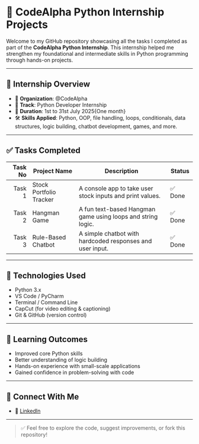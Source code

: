 # 🐍 CodeAlpha Python Internship Projects

Welcome to my GitHub repository showcasing all the tasks I completed as part of the **CodeAlpha Python Internship**. This internship helped me strengthen my foundational and intermediate skills in Python programming through hands-on projects.

---

## 📌 Internship Overview

- 💼 **Organization**: @CodeAlpha
- 🧠 **Track**: Python Developer Internship
- 📅 **Duration**: 1st to 31st July 2025{One month}
- 🛠️ **Skills Applied**: Python, OOP, file handling, loops, conditionals, data structures, logic building, chatbot development, games, and more.

---

## ✅ Tasks Completed

| Task No | Project Name                  | Description                                                | Status |
|--------:|-------------------------------|------------------------------------------------------------|--------|
| Task 1  | Stock Portfolio Tracker        | A console app to take user stock inputs and print values.  | ✅ Done |
| Task 2  | Hangman Game                   | A fun text-based Hangman game using loops and string logic.| ✅ Done |
| Task 3  | Rule-Based Chatbot             | A simple chatbot with hardcoded responses and user input.  | ✅ Done |

---

## 🔧 Technologies Used

- Python 3.x
- VS Code / PyCharm
- Terminal / Command Line
- CapCut (for video editing & captioning)
- Git & GitHub (version control)

---

## 🌟 Learning Outcomes

- Improved core Python skills
- Better understanding of logic building
- Hands-on experience with small-scale applications
- Gained confidence in problem-solving with code

---

## 🤝 Connect With Me

- 🔗 [LinkedIn]([https://www.linkedin.com/in/sowmya-jyothi-1625302a7?])

---

> ✅ Feel free to explore the code, suggest improvements, or fork this repository!
